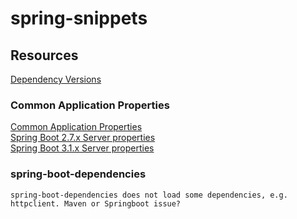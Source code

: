 # spring-snippets
## Resources
[Dependency Versions](https://docs.spring.io/spring-boot/docs/current/reference/html/dependency-versions.html)

### Common Application Properties
[Common Application Properties](https://docs.spring.io/spring-boot/docs/current/reference/html/application-properties.html)  
[Spring Boot 2.7.x Server properties](https://docs.spring.io/spring-boot/docs/2.7.x/reference/htmlsingle/#appendix.application-properties.server)  
[Spring Boot 3.1.x Server properties](https://docs.spring.io/spring-boot/docs/3.1.x/reference/htmlsingle/#appendix.application-properties.server)  

### spring-boot-dependencies
    spring-boot-dependencies does not load some dependencies, e.g. httpclient. Maven or Springboot issue?
    
